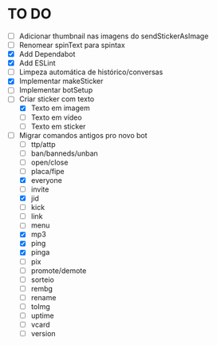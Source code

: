 # TO DO

- [ ] Adicionar thumbnail nas imagens do sendStickerAsImage
- [ ] Renomear spinText para spintax
- [x] Add Dependabot
- [x] Add ESLint
- [ ] Limpeza automática de histórico/conversas
- [x] Implementar makeSticker
- [ ] Implementar botSetup
- [ ] Criar sticker com texto
    - [x] Texto em imagem
    - [ ] Texto em vídeo
    - [ ] Texto em sticker
- [ ] Migrar comandos antigos pro novo bot
    - [ ] ttp/attp
    - [ ] ban/banneds/unban
    - [ ] open/close
    - [ ] placa/fipe
    - [x] everyone
    - [ ] invite
    - [x] jid
    - [ ] kick
    - [ ] link
    - [ ] menu
    - [x] mp3
    - [x] ping
    - [x] pinga
    - [ ] pix
    - [ ] promote/demote
    - [ ] sorteio
    - [ ] rembg
    - [ ] rename
    - [ ] toImg
    - [ ] uptime
    - [ ] vcard
    - [ ] version